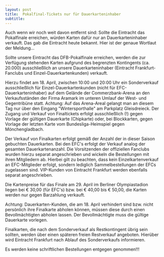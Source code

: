 ```yaml
---
layout: post
title:  Pokalfinal-Tickets nur für Dauerkarteninhaber
subtitle:  
---
```


Auch wenn wir noch weit davon entfernt sind: Sollte die Eintracht das Pokalfinale erreichen, würden Karten dafür nur an Dauerkarteninhaber verkauft. Das gab die Eintracht heute bekannt. Hier ist der genaue Wortlaut der Meldung...

Sollte unsere Eintracht das DFB-Pokalfinale erreichen, werden die zur Verfügung stehenden Karten aufgrund des begrenzten Kontingents (ca. 20.000) ausschließlich an unsere Dauerkarteninhaber (Eintracht Frankfurt-Fanclubs und Einzel-Dauerkartenkunden) verkauft.  
  
Hierzu findet am 18. April, zwischen 10:00 und 20:00 Uhr ein Sonderverkauf ausschließlich für Einzel-Dauerkartenkunden (nicht für EFC-Dauerkarteninhaber) auf dem Gelände der Commerzbank-Arena an den Verkaufsständen der Firma Aramark im unteren Umlauf der West- und Gegentribüne statt. Achtung: Auf das Arena-Areal gelangt man an diesem Tag nur über den Eingang "Wintersporthalle" am Parkplatz Gleisdreieck. Der Zugang und Verkauf von Finaltickets erfolgt ausschließlich (!) gegen Vorlage der gültigen Dauerkarte (Chipkarte) oder, bei Blockkarten, gegen Vorlage der letzten Karte vom Bundesliga-Heimspiel gegen Mönchengladbach.  
  
Der Verkauf von Finalkarten erfolgt gemäß der Anzahl der in dieser Saison gebuchten Dauerkarten. Bei den EFC's erfolgt der Verkauf analog der gesamten Dauerkartenanzahl. Die Vorsitzenden der offiziellen Fanclubs wurden hierzu separat angeschrieben und wickeln die Bestellungen mit ihren Mitgliedern ab. Hierbei gilt zu beachten, dass kein Einzelkartenverkauf an EFC-Mitglieder erfolgt, sondern lediglich Sammelbestellungen der EFCs zugelassen sind. VIP-Kunden von Eintracht Frankfurt werden ebenfalls separat angeschrieben.  
  
Die Kartenpreise für das Finale am 29. April im Berliner Olympiastadion liegen bei € 30,00 (für EFC's) bzw. bei € 40,00 bis € 50,00, die Karten werden nur gegen Barzahlung verkauft.  
  
Achtung: Dauerkarten-Kunden, die am 18. April verhindert sind bzw. nicht persönlich ihre Finalkarte abholen können, müssen diese durch einen Bevollmächtigten abholen lassen. Der Bevollmächtigte muss die gültige Dauerkarte vorlegen.  
  
Finalkarten, die nach dem Sonderverkauf als Restkontingent übrig sein sollten, werden über einen späteren freien Restverkauf angeboten. Hierüber wird Eintracht Frankfurt nach Ablauf des Sonderverkaufs informieren.  
  
Es werden keine schriftlichen Bestellungen entgegen genommen!!!
